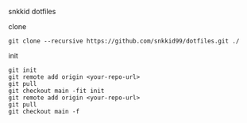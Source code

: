 snkkid dotfiles

clone
```
git clone --recursive https://github.com/snkkid99/dotfiles.git ./
```

init
```
git init
git remote add origin <your-repo-url>
git pull
git checkout main -fit init
git remote add origin <your-repo-url>
git pull
git checkout main -f
```
